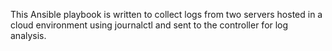 This Ansible playbook is written to collect logs from two servers hosted in a cloud environment using journalctl and sent to the controller for log analysis.
